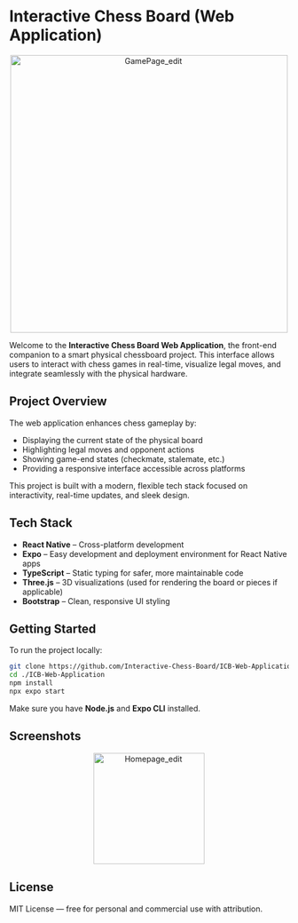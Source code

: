 # Interactive Chess Board (Web Application)

<div align="center">
  <img src="https://github.com/user-attachments/assets/d6e182df-83c4-4bb4-a5f1-857b6f768f74" alt="GamePage_edit" width="500"/>
</div>

Welcome to the **Interactive Chess Board Web Application**, the front-end companion to a smart physical chessboard project. This interface allows users to interact with chess games in real-time, visualize legal moves, and integrate seamlessly with the physical hardware.

## Project Overview

The web application enhances chess gameplay by:
- Displaying the current state of the physical board
- Highlighting legal moves and opponent actions
- Showing game-end states (checkmate, stalemate, etc.)
- Providing a responsive interface accessible across platforms

This project is built with a modern, flexible tech stack focused on interactivity, real-time updates, and sleek design.

## Tech Stack

- **React Native** – Cross-platform development
- **Expo** – Easy development and deployment environment for React Native apps
- **TypeScript** – Static typing for safer, more maintainable code
- **Three.js** – 3D visualizations (used for rendering the board or pieces if applicable)
- **Bootstrap** – Clean, responsive UI styling

## Getting Started

To run the project locally:

```bash
git clone https://github.com/Interactive-Chess-Board/ICB-Web-Application.git
cd ./ICB-Web-Application
npm install
npx expo start
```

Make sure you have **Node.js** and **Expo CLI** installed.


## Screenshots

<div align="center">
<img src="https://github.com/user-attachments/assets/7302f277-f395-4f26-a2b8-e11ea1f84494" alt="Homepage_edit" width="200"/>

</div>



## License

MIT License — free for personal and commercial use with attribution.
